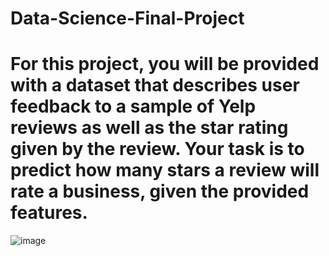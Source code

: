 # Data-Science-Final-Project
# For this project, you will be provided with a dataset that describes user feedback  to a sample of Yelp reviews as well as the star rating given by the review. Your task  is to predict how many stars a review will rate a business, given the provided  features.

![image](https://github.com/DrRauf/Data-Science-Final-Project/assets/98706594/c0e82199-5445-4bc2-8c86-2910a67f6c7d)
